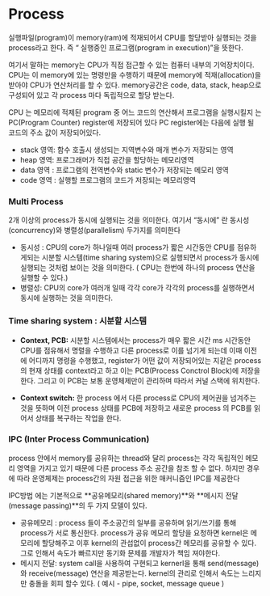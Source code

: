 # Process

실행파일(program)이 memory(ram)에 적재되어서 CPU를 할당받아 실행되는 것을 process라고 한다. 즉 “ 실행중인 프로그램(program in execution)”을 뜻한다.

여기서 말하는 memory는 CPU가 직접 접근할 수 있는 컴퓨터 내부의 기억장치이다. CPU는 이 memory에 있는 명령만을 수행하기 때문에 memory에 적재(allocation)을 받아야 CPU가 연산처리를 할 수 있다. memory공간은 code, data, stack, heap으로 구성되어 있고 각 process 마다 독립적으로 할당 받는다.

CPU 는 메모리에 적제된 program 중 어느 코드의 연산해서 프로그램을 실행시킬지 는 PC(Program Counter) register에 저장되어 있다 PC register에는 다음에 실행 될 코드의 주소 값이 저장되어있다.

-   stack 영역: 함수 호출시 생성되는 지역변수와 매개 변수가 저장되는 영역
-   heap 영역: 프로그래머가 직접 공간을 할당하는 메모리영역
-   data 영역 : 프로그램의 전역변수와 static 변수가 저장되는 메모리 영역
-   code 영역 : 실행할 프로그램의 코드가 저장되는 메모리영역

### Multi Process

2개 이상의 process가 동시에 실행되는 것을 의미한다. 여기서 “동시에” 란 동시성(concurrency)와 병렬성(parallelism) 두가지를 의미한다

-   동시성 : CPU의 core가 하나일때 여러 process가 짧은 시간동안 CPU를 점유하게되는 시분할 시스템(time sharing system)으로 실행되면서 process가 동시에 실행되는 것처럼 보이는 것을 의미한다. ( CPU는 한번에 하나의 process 연산을 실행할 수 있다.)
-   병렬성: CPU의 core가 여러개 일때 각각 core가 각각의 process를 실행하면서 동시에 실행하는 것을 의미한다.

### Time sharing system : 시분할 시스템

-   **Context, PCB:** 시분할 시스템에서는 process가 매우 짧은 시간 ms 시간동안 CPU를 점유해서 명렬을 수행하고 다른 process로 이를 넘기게 되는데 이때 이전에 어디까지 명령을 수행했고, register가 어떤 값이 저장되어있는 지같은 process의 현재 상태를 context라고 하고 이는 PCB(Process Conctrol Block)에 저장을 한다. 그리고 이 PCB는 보통 운영체제만이 관리하며 따라서 커널 스택에 위치한다.

-   **Context switch:** 한 process 에서 다른 process로 CPU의 제어권을 넘겨주는 것을 뜻하며 이전 process 상태를 PCB에 저장하고 새로운 process 의 PCB를 읽어서 상태를 복구하는 작업을 한다.

### IPC (Inter Process Communication)

process 안에서 memory를 공유하는 thread와 달리 process는 각각 독립적인 메모리 영역을 가지고 있기 때문에 다른 process 주소 공간을 참조 할 수 없다. 하지만 경우에 따라 운영체제는 process간의 자원 접근을 위한 매커니즘인 IPC를 제공한다

IPC방법 에는 기본적으로 **공유메모리(shared memory)**와 **메시지 전달(message passing)**의 두 가지 모델이 있다.

-   공유메모리 : process 들이 주소공간의 일부를 공유하며 읽기/쓰기를 통해 process가 서로 통신한다. process가 공유 메모리 할당을 요청하면 kernel은 메모리에 할당해주고 이후 kernel의 관섭없이 process간 메모리를 공유할 수 있다. 그로 인해서 속도가 빠르지만 동기화 문제를 개발자가 책임 져야한다.
-   메시지 전달: system call을 사용하여 구현되고 kernerl을 통해 send(message)와 receive(message) 연산을 제공받는다. kernel의 관리로 인해서 속도는 느리지만 충돌을 회피 할수 있다. ( 예시 - pipe, socket, message queue )
